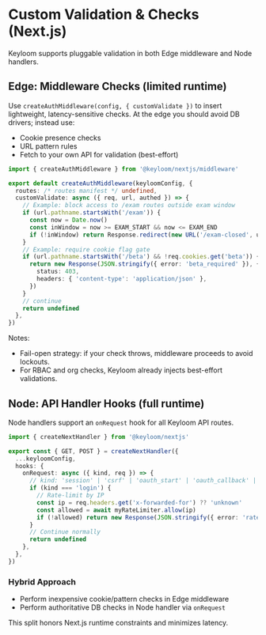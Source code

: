 # Custom Validation & Checks (Next.js)

Keyloom supports pluggable validation in both Edge middleware and Node handlers.

## Edge: Middleware Checks (limited runtime)

Use `createAuthMiddleware(config, { customValidate })` to insert lightweight, latency-sensitive checks. At the edge you should avoid DB drivers; instead use:
- Cookie presence checks
- URL pattern rules
- Fetch to your own API for validation (best-effort)

```ts
import { createAuthMiddleware } from '@keyloom/nextjs/middleware'

export default createAuthMiddleware(keyloomConfig, {
  routes: /* routes manifest */ undefined,
  customValidate: async ({ req, url, authed }) => {
    // Example: block access to /exam routes outside exam window
    if (url.pathname.startsWith('/exam')) {
      const now = Date.now()
      const inWindow = now >= EXAM_START && now <= EXAM_END
      if (!inWindow) return Response.redirect(new URL('/exam-closed', url))
    }
    // Example: require cookie flag gate
    if (url.pathname.startsWith('/beta') && !req.cookies.get('beta')) {
      return new Response(JSON.stringify({ error: 'beta_required' }), {
        status: 403,
        headers: { 'content-type': 'application/json' },
      })
    }
    // continue
    return undefined
  },
})
```

Notes:
- Fail-open strategy: if your check throws, middleware proceeds to avoid lockouts.
- For RBAC and org checks, Keyloom already injects best-effort validations.

## Node: API Handler Hooks (full runtime)

Node handlers support an `onRequest` hook for all Keyloom API routes.

```ts
import { createNextHandler } from '@keyloom/nextjs'

export const { GET, POST } = createNextHandler({
  ...keyloomConfig,
  hooks: {
    onRequest: async ({ kind, req }) => {
      // kind: 'session' | 'csrf' | 'oauth_start' | 'oauth_callback' | 'register' | 'login' | 'logout'
      if (kind === 'login') {
        // Rate-limit by IP
        const ip = req.headers.get('x-forwarded-for') ?? 'unknown'
        const allowed = await myRateLimiter.allow(ip)
        if (!allowed) return new Response(JSON.stringify({ error: 'rate_limited' }), { status: 429 })
      }
      // Continue normally
      return undefined
    },
  },
})
```

### Hybrid Approach
- Perform inexpensive cookie/pattern checks in Edge middleware
- Perform authoritative DB checks in Node handler via `onRequest`

This split honors Next.js runtime constraints and minimizes latency.

